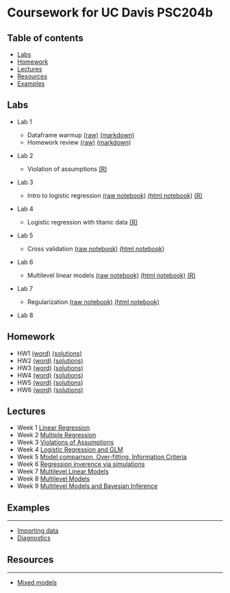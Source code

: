 # Coursework for UC Davis PSC204b  


Table of contents
-----------------

- [Labs](#labs)
- [Homework](#homework)
- [Lectures](#lectures)
- [Resources](#resources)
- [Examples](#examples)

## Labs
- Lab 1
     - Dataframe warmup [(raw)](https://raw.githubusercontent.com/jdstokes/PSC204b/master/labs/Lab1/Lab1.Rmd) [(markdown)](https://github.com/jdstokes/PSC204b/blob/master/labs/Lab1/Lab1.Rmd)
     - Homework review [(raw)](https://raw.githubusercontent.com/jdstokes/PSC204b/master/homework/notebooks/hw1/hw1.Rmd) [(markdown)](http://htmlpreview.github.io/?https://github.com/jdstokes/PSC204b/blob/master/homework/notebooks/hw1/hw1.nb.html)

- Lab 2
    - Violation of assumptions [(R)](/labs/Lab2/Lab2.R) 
- Lab 3
    - Intro to logistic regression [(raw notebook)](https://raw.githubusercontent.com/jdstokes/PSC204b/master/labs/Lab3/Lab3.Rmd) [(html notebook)](http://htmlpreview.github.io/?https://github.com/jdstokes/PSC204b/blob/master/labs/Lab3/Lab3.nb.html) [(R)](/labs/Lab3/Lab3.R)
- Lab 4
    - Logistic regression with titanic data [(R)](/labs/Lab4/Lab4.R)
- Lab 5
    - Cross validation  [(raw notebook)](https://raw.githubusercontent.com/jdstokes/PSC204b/master/labs/Lab5/Lab5.Rmd) [(html notebook)](http://htmlpreview.github.io/?https://github.com/jdstokes/PSC204b/blob/master/labs/Lab5/Lab5.nb.html)
- Lab 6
    - Multilevel linear models [(raw notebook)](https://raw.githubusercontent.com/jdstokes/PSC204b/master/labs/Lab6/Lab6.Rmd) [(html notebook)](http://htmlpreview.github.io/?https://github.com/jdstokes/PSC204b/blob/master/labs/Lab6/Lab6.nb.html) [(R)](https://github.com/jdstokes/PSC204b/blob/master/labs/Lab6/Lab6.R)
- Lab 7
    - Regularization  [(raw notebook)](https://raw.githubusercontent.com/jdstokes/PSC204b/master/homework/notebooks/hw5/hw5.Rmd) [(html notebook)](http://htmlpreview.github.io/?https://github.com/jdstokes/PSC204b/blob/master/homework/notebooks/hw5/hw5.nb.html)
- Lab 8

## Homework
- HW1 [(word)](/homework/word/HW_week1.docx) [(solutions)](/homework/notebooks/hw1/hw1.Rmd)
- HW2 [(word)](/homework/word/HW_week2.docx) [(solutions)](/homework/notebooks/hw2/hw2.Rmd)
- HW3 [(word)](/homework/word/HW_week3.docx) [(solutions)](/homework/notebooks/hw3/hw3.R)
- HW4 [(word)](/homework/word/HW_week4.docx) [(solutions)](/homework/notebooks/hw4/hw4.R)
- HW5 [(word)](/homework/word/HW_week5.docx) [(solutions)](/homework/notebooks/hw5/hw5.Rmd)
- HW6 [(word)](/homework/word/HW_week7.docx) [(solutions)](/homework/notebooks/hw6/hw6.R)

## Lectures
- Week 1 [Linear Regression](/lectures/week1/PSC204B_2018_w1.pdf)
- Week 2 [Multiple Regression](/lectures/week2/PSC204B_2018_w2.pdf)
- Week 3 [Violations of Assumptions](/lectures/week3/PSC204B_2018_w3.pdf)
- Week 4 [Logistic Regression and GLM](/lectures/week4/PSC204B_2018_w4.pdf)
- Week 5 [Model comparison, Over-fitting, Information Criteria](/lectures/week5/PSC204B_2018_w5.pdf)
- Week 6 [Regression inverence via simulations](/lectures/week6/PSC204B_2018_w6.pdf)
- Week 7 [Multilevel Linear Models](/lectures/week7/PSC204B_2018_w7.pdf)
- Week 8 [Multilevel Models](/lectures/week8/PSC204B_2018_w8.pdf)
- Week 9 [Multilevel Models and Bayesian Inference](/lectures/week9/PSC204B_2018_w9.pdf)

## Examples
----
- [Importing data](/tutorials/ImportingData.Rmd)
- [Diagnostics](/tutorials/diagnostics.Rmd)

## Resources
----
- [Mixed models](https://bbolker.github.io/mixedmodels-misc/glmmFAQ.html)

